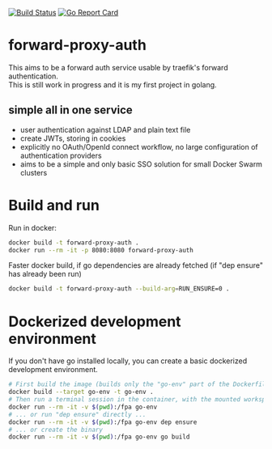 [![Build Status](https://travis-ci.org/kekru/forward-proxy-auth.svg?branch=master)](https://travis-ci.org/kekru/forward-proxy-auth)
[![Go Report Card](https://goreportcard.com/badge/github.com/kekru/forward-proxy-auth)](https://goreportcard.com/report/github.com/kekru/forward-proxy-auth)

# forward-proxy-auth
This aims to be a forward auth service usable by traefik's forward authentication.  
This is still work in progress and it is my first project in golang.

## simple all in one service
+ user authentication against LDAP and plain text file
+ create JWTs, storing in cookies
+ explicitly no OAuth/OpenId connect workflow, no large configuration of authentication providers 
+ aims to be a simple and only basic SSO solution for small Docker Swarm clusters


# Build and run
Run in docker:  
```bash
docker build -t forward-proxy-auth .
docker run --rm -it -p 8080:8080 forward-proxy-auth
```

Faster docker build, if go dependencies are already fetched (if "dep ensure" has already been run)  
```bash
docker build -t forward-proxy-auth --build-arg=RUN_ENSURE=0 .
```

# Dockerized development environment
If you don't have go installed locally, you can create a basic dockerized development environment.  

```bash
# First build the image (builds only the "go-env" part of the Dockerfile)
docker build --target go-env -t go-env .
# Then run a terminal session in the container, with the mounted workspace ...
docker run --rm -it -v $(pwd):/fpa go-env
# ... or run "dep ensure" directly ...
docker run --rm -it -v $(pwd):/fpa go-env dep ensure
# ... or create the binary
docker run --rm -it -v $(pwd):/fpa go-env go build
```
